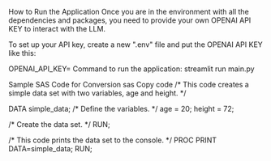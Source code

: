How to Run the Application
Once you are in the environment with all the dependencies and packages, you need to provide your own OPENAI API KEY to interact with the LLM.

To set up your API key, create a new ".env" file and put the OPENAI API KEY like this:

OPENAI_API_KEY=<put your OPENAI API KEY HERE>
Command to run the application: streamlit run main.py

Sample SAS Code for Conversion
sas
Copy code
/* This code creates a simple data set with two variables, age and height. */

DATA simple_data;
  /* Define the variables. */
  age = 20;
  height = 72;
  
  /* Create the data set. */
RUN;

/* This code prints the data set to the console. */
PROC PRINT DATA=simple_data;
RUN;